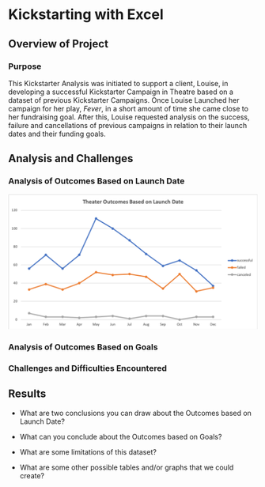 # Kickstarting with Excel

## Overview of Project

### Purpose

This Kickstarter Analysis was initiated to support a client, Louise, in developing a successful Kickstarter Campaign in Theatre based on a dataset of previous Kickstarter Campaigns. Once Louise Launched her campaign for her play, _Fever_, in a short amount of time she came close to her fundraising goal. After this, Louise requested analysis on the success, failure and cancellations of previous campaigns in relation to their launch dates and their funding goals.

## Analysis and Challenges

### Analysis of Outcomes Based on Launch Date

![](https://github.com/hollyouellette/kickstarter-analysis/blob/main/Resources/Theater_Outcomes_vs_Launch.png?raw=true)

### Analysis of Outcomes Based on Goals

### Challenges and Difficulties Encountered

## Results

- What are two conclusions you can draw about the Outcomes based on Launch Date?

- What can you conclude about the Outcomes based on Goals?

- What are some limitations of this dataset?

- What are some other possible tables and/or graphs that we could create?



